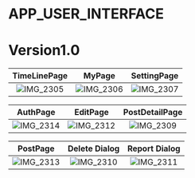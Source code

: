 
# APP_USER_INTERFACE

# Version1.0

| TimeLinePage | MyPage | SettingPage |
|:-----------:|:------------:|:------------:|
| ![IMG_2305](https://github.com/iseruuuuu/supabase_hackthon_app/assets/67954894/d99a2018-d15e-4be9-92fe-1ffbb9ee9d80)  |  ![IMG_2306](https://github.com/iseruuuuu/supabase_hackthon_app/assets/67954894/815a0011-a557-4e86-a37a-53eae5a4942f)   | ![IMG_2307](https://github.com/iseruuuuu/supabase_hackthon_app/assets/67954894/8934b011-7576-4562-8037-807a3bf039c4)  |


| AuthPage | EditPage | PostDetailPage |
|:-----------:|:------------:|:------------:|
|  ![IMG_2314](https://github.com/iseruuuuu/supabase_hackthon_app/assets/67954894/4f6fd2d1-8fb1-493a-b1c8-065258b1144a)   |  ![IMG_2312](https://github.com/iseruuuuu/supabase_hackthon_app/assets/67954894/c41cb592-ca12-4de9-b9df-7b1e84c89f9f)    |   ![IMG_2309](https://github.com/iseruuuuu/supabase_hackthon_app/assets/67954894/7f6f935f-509d-4953-8fd3-1d5defe0c841)   |



| PostPage | Delete Dialog | Report Dialog |
|:-----------:|:------------:|:------------:|
| ![IMG_2313](https://github.com/iseruuuuu/supabase_hackthon_app/assets/67954894/beb9c27c-e9ae-4bec-9130-8870c183fccb)  |    ![IMG_2310](https://github.com/iseruuuuu/supabase_hackthon_app/assets/67954894/efbd91c1-ba14-4063-8e2f-925207ee1ce9)   |  ![IMG_2311](https://github.com/iseruuuuu/supabase_hackthon_app/assets/67954894/ae632e14-bbef-4882-8c29-3bbacf263628)    |





